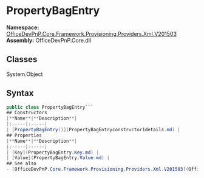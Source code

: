 # PropertyBagEntry

**Namespace:** [OfficeDevPnP.Core.Framework.Provisioning.Providers.Xml.V201503](OfficeDevPnP.Core.Framework.Provisioning.Providers.Xml.V201503.md)
**Assembly:** OfficeDevPnP.Core.dll
## Classes
System.Object
## Syntax
```C#
public class PropertyBagEntry```
## Constructors
|**Name**|**Description**|
|:-----|:-----|
| [PropertyBagEntry()](PropertyBagEntryconstructor1details.md) | 
## Properties
|**Name**|**Description**|
|:-----|:-----|
| [Key](PropertyBagEntry.Key.md) | 
| [Value](PropertyBagEntry.Value.md) | 
## See also
- [OfficeDevPnP.Core.Framework.Provisioning.Providers.Xml.V201503](OfficeDevPnP.Core.Framework.Provisioning.Providers.Xml.V201503.md)
